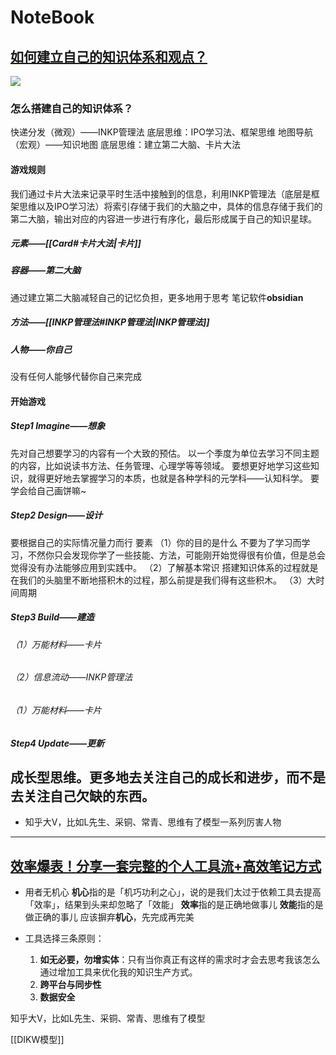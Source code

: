 # NoteBook


## [如何建立自己的知识体系和观点？](https://www.zhihu.com/question/52782284/answer/1798716003)
![](study_function.jpg)
### 怎么搭建自己的知识体系？
快递分发（微观）——INKP管理法 底层思维：IPO学习法、框架思维
地图导航（宏观）——知识地图 底层思维：建立第二大脑、卡片大法
#### 游戏规则
我们通过卡片大法来记录平时生活中接触到的信息，利用INKP管理法（底层是框架思维以及IPO学习法）将索引存储于我们的大脑之中，具体的信息存储于我们的第二大脑，输出对应的内容进一步进行有序化，最后形成属于自己的知识星球。
##### 元素——[[Card#卡片大法|卡片]]

##### 容器——第二大脑
通过建立第二大脑减轻自己的记忆负担，更多地用于思考
笔记软件**obsidian**

##### 方法——[[INKP管理法#INKP管理法|INKP管理法]]

##### 人物——你自己
没有任何人能够代替你自己来完成

#### 开始游戏
##### Step1 Imagine——想象
先对自己想要学习的内容有一个大致的预估。
以一个季度为单位去学习不同主题的内容，比如说读书方法、任务管理、心理学等等领域。
要想更好地学习这些知识，就得更好地去掌握学习的本质，也就是各种学科的元学科——认知科学。
要学会给自己画饼嘛~
##### Step2 Design——设计
要根据自己的实际情况量力而行
要素
（1）你的目的是什么
不要为了学习而学习，不然你只会发现你学了一些技能、方法，可能刚开始觉得很有价值，但是总会觉得没有办法能够应用到实践中。
（2）了解基本常识
搭建知识体系的过程就是在我们的头脑里不断地搭积木的过程，那么前提是我们得有这些积木。
（3）大时间周期
##### Step3 Build——建造
###### （1）万能材料——卡片
###### （2）信息流动——INKP管理法
###### （1）万能材料——卡片
###### 
##### Step4 Update——更新

成长型思维。更多地去关注自己的成长和进步，而不是去关注自己欠缺的东西。
---
* 知乎大V，比如L先生、采铜、常青、思维有了模型一系列厉害人物
---

## [效率爆表！分享一套完整的个人工具流+高效笔记方式](https://zhuanlan.zhihu.com/p/440575138)
* 用者无机心
**机心**指的是「机巧功利之心」，说的是我们太过于依赖工具去提高「效率」，结果到头来却忽略了「效能」
**效率**指的是正确地做事儿
**效能**指的是做正确的事儿
应该摒弃**机心**，先完成再完美

* 工具选择三条原则：
  1. **如无必要，勿增实体**：只有当你真正有这样的需求时才会去思考我该怎么通过增加工具来优化我的知识生产方式。
  2. **跨平台与同步性**
  3. **数据安全**

知乎大V，比如L先生、采铜、常青、思维有了模型

[[DIKW模型]]